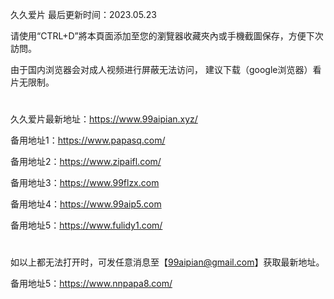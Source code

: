 久久爱片 最后更新时间：2023.05.23

请使用“CTRL+D”將本頁面添加至您的瀏覽器收藏夾內或手機截圖保存，方便下次訪問。

由于国内浏览器会对成人视频进行屏蔽无法访问，
建议下载（google浏览器）看片无限制。
#
久久爱片最新地址：https://www.99aipian.xyz/


备用地址1：https://www.papasq.com/

备用地址2：https://www.zipaifl.com/

备用地址3：https://www.99flzx.com

备用地址4：https://www.99aip5.com

备用地址5：https://www.fulidy1.com/
#
如以上都无法打开时，可发任意消息至【99aipian@gmail.com】获取最新地址。

备用地址5：https://www.nnpapa8.com/
